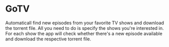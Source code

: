 # GoTV

Automaticall find new episodes from your favorite TV shows and download the torrent file. All you need to do is specify the shows you're interested in. For each show the app will check whether there's a new episode available and download the respective torrent file. 
